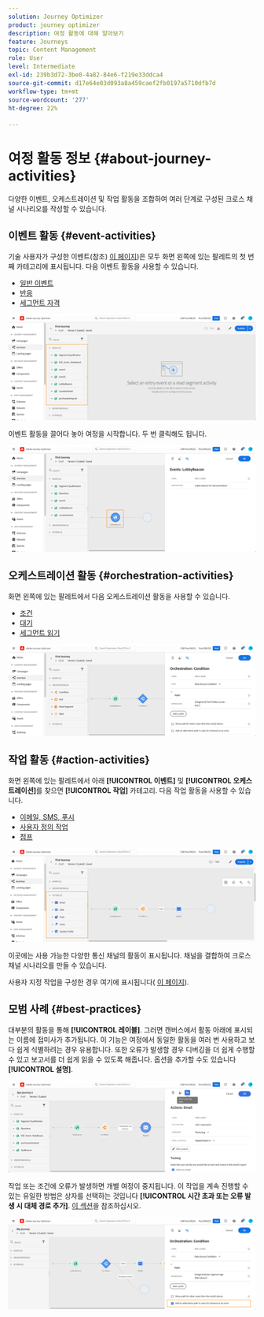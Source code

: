 ```yaml
---
solution: Journey Optimizer
product: journey optimizer
description: 여정 활동에 대해 알아보기
feature: Journeys
topic: Content Management
role: User
level: Intermediate
exl-id: 239b3d72-3be0-4a82-84e6-f219e33ddca4
source-git-commit: d17e64e03d093a8a459caef2fb0197a5710dfb7d
workflow-type: tm+mt
source-wordcount: '277'
ht-degree: 22%

---
```


# 여정 활동 정보 {#about-journey-activities}

다양한 이벤트, 오케스트레이션 및 작업 활동을 조합하여 여러 단계로 구성된 크로스 채널 시나리오를 작성할 수 있습니다.

## 이벤트 활동 {#event-activities}

기술 사용자가 구성한 이벤트(참조) [이 페이지](../event/about-events.md))은 모두 화면 왼쪽에 있는 팔레트의 첫 번째 카테고리에 표시됩니다. 다음 이벤트 활동을 사용할 수 있습니다.

* [일반 이벤트](../building-journeys/general-events.md)
* [반응](../building-journeys/reaction-events.md)
* [세그먼트 자격](../building-journeys/segment-qualification-events.md)

![](assets/journey43.png)

이벤트 활동을 끌어다 놓아 여정을 시작합니다. 두 번 클릭해도 됩니다.

![](assets/journey44.png)

## 오케스트레이션 활동 {#orchestration-activities}

화면 왼쪽에 있는 팔레트에서 다음 오케스트레이션 활동을 사용할 수 있습니다.

* [조건](../building-journeys/condition-activity.md)
* [대기](../building-journeys/wait-activity.md)
* [세그먼트 읽기](../building-journeys/read-segment.md)

![](assets/journey49.png)

## 작업 활동 {#action-activities}

화면 왼쪽에 있는 팔레트에서 아래 **[!UICONTROL 이벤트]** 및 **[!UICONTROL 오케스트레이션]**&#x200B;를 찾으면 **[!UICONTROL 작업]** 카테고리. 다음 작업 활동을 사용할 수 있습니다.

* [이메일, SMS, 푸시](../building-journeys/journeys-message.md)
* [사용자 정의 작업](../building-journeys/using-custom-actions.md)
* [점프](../building-journeys/jump.md)

![](assets/journey58.png)

이곳에는 사용 가능한 다양한 통신 채널의 활동이 표시됩니다. 채널을 결합하여 크로스채널 시나리오를 만들 수 있습니다.

사용자 지정 작업을 구성한 경우 여기에 표시됩니다( [이 페이지](../building-journeys/using-custom-actions.md)).

## 모범 사례 {#best-practices}

대부분의 활동을 통해 **[!UICONTROL 레이블]**. 그러면 캔버스에서 활동 아래에 표시되는 이름에 접미사가 추가됩니다. 이 기능은 여정에서 동일한 활동을 여러 번 사용하고 보다 쉽게 식별하려는 경우 유용합니다. 또한 오류가 발생할 경우 디버깅을 더 쉽게 수행할 수 있고 보고서를 더 쉽게 읽을 수 있도록 해줍니다. 옵션을 추가할 수도 있습니다 **[!UICONTROL 설명]**.

![](assets/journey59bis.png)

작업 또는 조건에 오류가 발생하면 개별 여정이 중지됩니다. 이 작업을 계속 진행할 수 있는 유일한 방법은 상자를 선택하는 것입니다 **[!UICONTROL 시간 초과 또는 오류 발생 시 대체 경로 추가]**. [이 섹션](../building-journeys/using-the-journey-designer.md#paths)을 참조하십시오.

![](assets/journey42.png)

